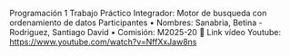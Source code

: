 Programación 1
Trabajo Práctico Integrador: Motor de busqueda con ordenamiento de datos
Participantes
• Nombres: Sanabria, Betina - Rodriguez, Santiago David
• Comisión: M2025-20
￿ Link vídeo Youtube: https://www.youtube.com/watch?v=NffXxJaw8ns
